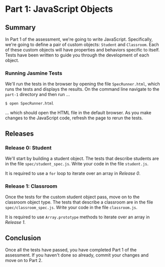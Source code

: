 # Part 1: JavaScript Objects
## Summary
In Part 1 of the assessment, we're going to write JavaScript.  Specifically, we're going to define a pair of custom objects:  `Student` and `Classroom`.  Each of these custom objects will have properties and behaviors specific to itself.  Tests have been written to guide you through the development of each object.


### Running Jasmine Tests
We'll run the tests in the browser by opening the file `SpecRunner.html`, which runs the tests and displays the results.  On the command line navigate to the `part-1` directory and then run
...

```
$ open SpecRunner.html
```

... which should open the HTML file in the default browser.  As you make changes to the JavaScript code, refresh the page to rerun the tests.


## Releases
### Release 0: Student
We'll start by building a student object.  The tests that describe students are in the file `spec/student_spec.js`.  Write your code in the file `student.js`.

It is required to use a `for` loop to iterate over an array in *Release 0*.


### Release 1: Classroom
Once the tests for the custom student object pass, move on to the classroom
object type.  The tests that describe a classroom are in the file `spec/classroom_spec.js`.  Write your code in the file `classroom.js`.

It is required to use `Array.prototype` methods to iterate over an array in *Release 1*.


## Conclusion

Once all the tests have passed, you have completed Part 1 of the assessment. If
you haven't done so already, commit your changes and move on to Part 2.
